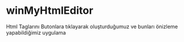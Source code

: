 # winMyHtmlEditor
Html Taglarını Butonlara tıklayarak oluşturduğumuz ve bunları önizleme yapabildiğimiz uygulama
